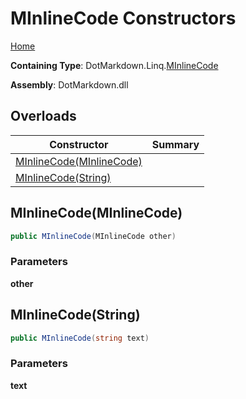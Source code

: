 # MInlineCode Constructors

[Home](../../../../README.md#_top)

**Containing Type**: DotMarkdown\.Linq\.[MInlineCode](../README.md#_top)

**Assembly**: DotMarkdown\.dll

## Overloads

| Constructor | Summary |
| ----------- | ------- |
| [MInlineCode(MInlineCode)](#DotMarkdown_Linq_MInlineCode__ctor_DotMarkdown_Linq_MInlineCode_) | |
| [MInlineCode(String)](#DotMarkdown_Linq_MInlineCode__ctor_System_String_) | |

## MInlineCode\(MInlineCode\) <a name="DotMarkdown_Linq_MInlineCode__ctor_DotMarkdown_Linq_MInlineCode_"></a>

```csharp
public MInlineCode(MInlineCode other)
```

### Parameters

**other**

## MInlineCode\(String\) <a name="DotMarkdown_Linq_MInlineCode__ctor_System_String_"></a>

```csharp
public MInlineCode(string text)
```

### Parameters

**text**